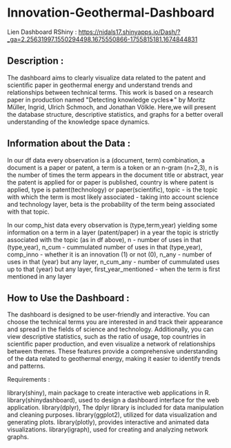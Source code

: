 # Innovation-Geothermal-Dashboard 

Lien Dashboard RShiny : https://nidals17.shinyapps.io/Dash/?_ga=2.25631997.1550294498.1675550866-1755815181.1674844831
 
## Description :

The dashboard aims to clearly visualize data related to the patent and scientific paper in geothermal energy and understand trends and relationships between technical terms. 
This work is based on a research paper in production named "Detecting knowledge cycles∗" by Moritz Müller, Ingrid, Ulrich Schmoch, and Jonathan Völkle. 
Here,we will present the database structure, descriptive statistics, and graphs for a better overall understanding of the knowledge space dynamics. 

## Information about the Data :

In our df data every observation is a (document, term) combination, a document is a paper or patent, a term is a token or an n-gram (n=2,3), n is the number of times the term appears in the document title or abstract, year the patent is applied for or paper is published, country is where patent is applied, type is patent(technology) or paper(scientific), topic - is the topic with which the term is most likely associated - taking into account science and technology layer, beta is the probability of the term being associated with that topic.

In our comp_hist data every observation is (type,term,year) yielding some information on a term in a layer (patent/paper) in a year the topic is strictly associated with the topic (as in df above), n - number of uses in that (type,year), n_cum - cummulated number of uses in that (type,year), comp_inno - whether it is an innovation (1) or not (0), n_any - number of uses in that (year) but any layer, n_cum_any - number of cummulated uses up to that (year) but any layer, first_year_mentioned - when the term is first mentioned in any layer



## How to Use the Dashboard :

The dashboard is designed to be user-friendly and interactive. 
You can choose the technical terms you are interested in and track their appearance and spread in the fields of science and technology. 
Additionally, you can view descriptive statistics, such as the ratio of usage, top countries in scientific paper production, and even visualize a network of relationships between themes. 
These features provide a comprehensive understanding of the data related to geothermal energy, making it easier to identify trends and patterns.

Requirements : 

library(shiny), main package to create interactive web applications in R.
library(shinydashboard), used to design a dashboard interface for the web application.
library(dplyr), The dplyr library is included for data manipulation and cleaning purposes.
library(ggplot2), utilized for data visualization and generating plots.
library(plotly), provides interactive and animated data visualizations.
library(igraph), used for creating and analyzing network graphs.
